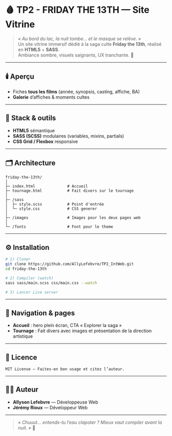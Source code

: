 # 🩸 TP2 - FRIDAY THE 13TH — Site Vitrine

> *« Au bord du lac, la nuit tombe… et le masque se relève. »*  
Un site vitrine immersif dédié à la saga culte **Friday the 13th**, réalisé en **HTML5** + **SASS**.  
Ambiance sombre, visuels saignants, UX tranchante. 🔪

---

## 🕯️ Aperçu

- Fiches **tous les films** (année, synopsis, casting, affiche, BA)
- **Galerie** d’affiches & moments cultes

---

## 🧱 Stack & outils

- **HTML5** sémantique  
- **SASS (SCSS)** modulaires (variables, mixins, partials)  
- **CSS Grid / Flexbox** responsive

---

## 🗂️ Architecture

```
friday-the-13th/
│
├─ index.html              # Accueil
├─ tournage.html           # Fait divers sur le tournage         
│
├─ /sass
│  ├─ style.scss           # Point d'entrée
│  └─ style.css            # CSS generer
│
├─ /images                 # Images pour les deux pages web 
│
└─ /fonts                  # Font pour le theme
```

---

## ⚙️ Installation

```bash
# 1) Cloner
git clone https://github.com/AllyLefebvre/TP2_IntWeb.git
cd friday-the-13th

# 2) Compiler (watch)
sass sass/main.scss css/main.css --watch

# 3) Lancer Live server
```

---

## 🧭 Navigation & pages

- **Accueil** : hero plein écran, CTA « Explorer la saga »
- **Tournage** : Fait divers avec images et présentation de la direction artistique

---

## 📜 Licence

```
MIT License — Faites-en bon usage et citez l’auteur.
```

---

## 🧑‍💻 Auteur

- **Allyson Lefebvre** — Développeuse Web
- **Jérémy Rioux** — Développeur Web

---

> *« Chuuut… entends-tu l’eau clapoter ? Mieux vaut compiler avant la nuit. »* 🌙
